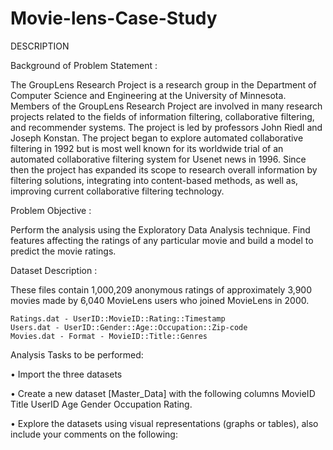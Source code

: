 # Movie-lens-Case-Study  
DESCRIPTION  

Background of Problem Statement :  

The GroupLens Research Project is a research group in the Department of Computer Science and Engineering at the University of Minnesota. Members of the GroupLens Research Project are involved in many research projects related to the fields of information filtering, collaborative filtering, and recommender systems. The project is led by professors John Riedl and Joseph Konstan. The project began to explore automated collaborative filtering in 1992 but is most well known for its worldwide trial of an automated collaborative filtering system for Usenet news in 1996. Since then the project has expanded its scope to research overall information by filtering solutions, integrating into content-based methods, as well as, improving current collaborative filtering technology.  

Problem Objective : 

Perform the analysis using the Exploratory Data Analysis technique. Find features affecting the ratings of any particular movie and build a model to predict the movie ratings.  

Dataset Description :  

These files contain 1,000,209 anonymous ratings of approximately 3,900 movies made by 6,040 MovieLens users who joined MovieLens in 2000.  

    Ratings.dat - UserID::MovieID::Rating::Timestamp  
    Users.dat - UserID::Gender::Age::Occupation::Zip-code  
    Movies.dat - Format - MovieID::Title::Genres  

Analysis Tasks to be performed:    

• Import the three datasets  

• Create a new dataset [Master_Data] with the following columns MovieID Title UserID Age Gender Occupation Rating.  

• Explore the datasets using visual representations (graphs or tables), also include your comments on the following:  
